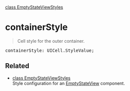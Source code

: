 [class EmptyStateViewStyles](EmptyStateViewStyles.md)

# containerStyle

> Cell style for the outer container.

<pre class="docgen_signature">containerStyle: UICell.StyleValue;</pre>

## Related

- [<!--{ref:class}-->class EmptyStateViewStyles](EmptyStateViewStyles.md) \
    Style configuration for an [EmptyStateView](EmptyStateView.md) component.
